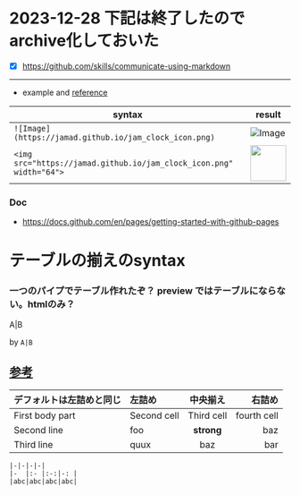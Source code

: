 <link rel="stylesheet" type="text/css" href="/assets/css/styles.css">

# 2023-12-28 下記は終了したので archive化しておいた
* [x] https://github.com/skills/communicate-using-markdown

---

* example and [reference](https://guides.github.com/features/mastering-markdown/)

|syntax|result|
|-|-|
|```![Image](https://jamad.github.io/jam_clock_icon.png)```|![Image](https://jamad.github.io/jam_clock_icon.png)|
|```<img src="https://jamad.github.io/jam_clock_icon.png" width="64">```|<img src="https://jamad.github.io/jam_clock_icon.png" width="64">|


### Doc
* https://docs.github.com/en/pages/getting-started-with-github-pages


# テーブルの揃えのsyntax
### 一つのパイプでテーブル作れたぞ？ preview ではテーブルにならない。htmlのみ？

A|B

by `A|B`


##  [参考](https://kramdown.gettalong.org/syntax.html#tables)

| デフォルトは左詰めと同じ |左詰め | 中央揃え | 右詰め |
|-----------------|:-----------|:---------------:|---------------:|
| First body part |Second cell | Third cell      | fourth cell    |
| Second line     |foo         | **strong**      | baz            |
| Third line      |quux        | baz             | bar            |

```
|-|-|-|-|
|-  |:- |:-:|-: |
|abc|abc|abc|abc|
```
